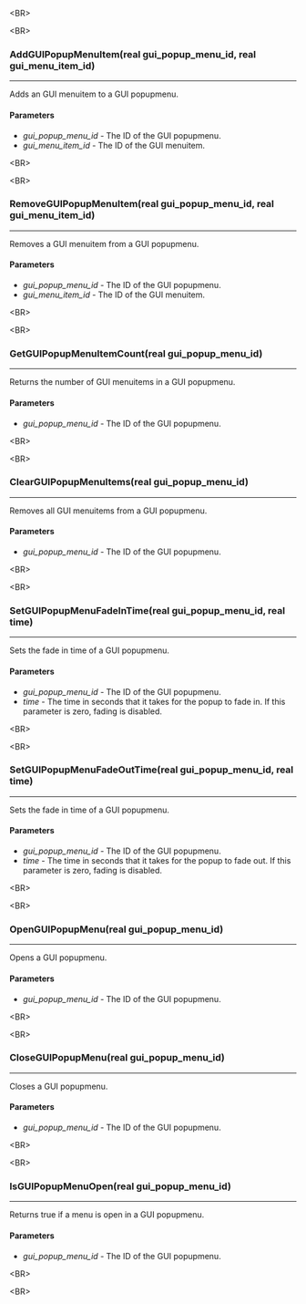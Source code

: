 

&lt;BR&gt;




&lt;BR&gt;


### AddGUIPopupMenuItem(real gui\_popup\_menu\_id, real gui\_menu\_item\_id) ###

---

Adds an GUI menuitem to a GUI popupmenu.
#### Parameters ####
  * _gui\_popup\_menu\_id_ - The ID of the GUI popupmenu.
  * _gui\_menu\_item\_id_ - The ID of the GUI menuitem.


&lt;BR&gt;




&lt;BR&gt;


### RemoveGUIPopupMenuItem(real gui\_popup\_menu\_id, real gui\_menu\_item\_id) ###

---

Removes a GUI menuitem from a GUI popupmenu.
#### Parameters ####
  * _gui\_popup\_menu\_id_ - The ID of the GUI popupmenu.
  * _gui\_menu\_item\_id_ - The ID of the GUI menuitem.


&lt;BR&gt;




&lt;BR&gt;


### GetGUIPopupMenuItemCount(real gui\_popup\_menu\_id) ###

---

Returns the number of GUI menuitems in a GUI popupmenu.
#### Parameters ####
  * _gui\_popup\_menu\_id_ - The ID of the GUI popupmenu.


&lt;BR&gt;




&lt;BR&gt;


### ClearGUIPopupMenuItems(real gui\_popup\_menu\_id) ###

---

Removes all GUI menuitems from a GUI popupmenu.
#### Parameters ####
  * _gui\_popup\_menu\_id_ - The ID of the GUI popupmenu.


&lt;BR&gt;




&lt;BR&gt;


### SetGUIPopupMenuFadeInTime(real gui\_popup\_menu\_id, real time) ###

---

Sets the fade in time of a GUI popupmenu.
#### Parameters ####
  * _gui\_popup\_menu\_id_ - The ID of the GUI popupmenu.
  * _time_ - The time in seconds that it takes for the popup to fade in. If this parameter is zero, fading is disabled.


&lt;BR&gt;




&lt;BR&gt;


### SetGUIPopupMenuFadeOutTime(real gui\_popup\_menu\_id, real time) ###

---

Sets the fade in time of a GUI popupmenu.
#### Parameters ####
  * _gui\_popup\_menu\_id_ - The ID of the GUI popupmenu.
  * _time_ - The time in seconds that it takes for the popup to fade out. If this parameter is zero, fading is disabled.


&lt;BR&gt;




&lt;BR&gt;


### OpenGUIPopupMenu(real gui\_popup\_menu\_id) ###

---

Opens a GUI popupmenu.
#### Parameters ####
  * _gui\_popup\_menu\_id_ - The ID of the GUI popupmenu.


&lt;BR&gt;




&lt;BR&gt;


### CloseGUIPopupMenu(real gui\_popup\_menu\_id) ###

---

Closes a GUI popupmenu.
#### Parameters ####
  * _gui\_popup\_menu\_id_ - The ID of the GUI popupmenu.


&lt;BR&gt;




&lt;BR&gt;


### IsGUIPopupMenuOpen(real gui\_popup\_menu\_id) ###

---

Returns true if a menu is open in a GUI popupmenu.
#### Parameters ####
  * _gui\_popup\_menu\_id_ - The ID of the GUI popupmenu.


&lt;BR&gt;




&lt;BR&gt;

